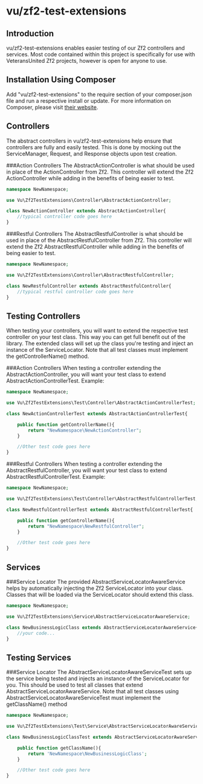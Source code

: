 vu/zf2-test-extensions
=====================

Introduction
------------
vu/zf2-test-extensions enables easier testing of our Zf2 controllers and services. Most code contained within this
project is specifically for use with VeteransUnited Zf2 projects, however is open for anyone to use.

Installation Using Composer
---------------------------
Add "vu/zf2-test-extensions" to the require section of your composer.json file and run a respective install or update.
For more information on Composer, please visit [their website](https://getcomposer.org/).

Controllers
-----------
The abstract controllers in vu/zf2-test-extensions help ensure that controllers are fully and easily tested.
This is done by mocking out the ServiceManager, Request, and Response objects upon test creation.

###Action Controllers
The AbstractActionController is what should be used in place of the ActionController from Zf2. This controller
will extend the Zf2 ActionController while adding in the benefits of being easier to test.

```php
namespace NewNamespace;

use Vu\Zf2TestExtensions\Controller\AbstractActionController;

class NewActionController extends AbstractActionController{
    //typical controller code goes here
}
```

###Restful Controllers
The AbstractRestfulController is what should be used in place of the AbstractRestfulController from Zf2. This controller
will extend the Zf2 AbstractRestfulController while adding in the benefits of being easier to test.

```php
namespace NewNamespace;

use Vu\Zf2TestExtensions\Controller\AbstractRestfulController;

class NewRestfulController extends AbstractRestfulController{
    //typical restful controller code goes here
}
```

Testing Controllers
-------------------
When testing your controllers, you will want to extend the respective test controller on your test class. This way you can
get full benefit out of the library. The extended class will set up the class you're testing and inject an instance of the
ServiceLocator. Note that all test classes must implement the getControllerName() method.

###Action Controllers
When testing a controller extending the AbstractActionController, you will want your test class to extend AbstractActionControllerTest. Example:

```php
namespace NewNamespace;

use Vu\Zf2TestExtensions\Test\Controller\AbstractActionControllerTest;

class NewActionControllerTest extends AbstractActionControllerTest{

    public function getControllerName(){
        return "NewNamespace\NewActionController";
    }

    //Other test code goes here
}
```

###Restful Controllers
When testing a controller extending the AbstractRestfulController, you will want your test class to extend AbstractRestfulControllerTest. Example:

```php
namespace NewNamespace;

use Vu\Zf2TestExtensions\Test\Controller\AbstractRestfulControllerTest;

class NewRestfulControllerTest extends AbstractRestfulControllerTest{

    public function getControllerName(){
        return "NewNamespace\NewRestfulController";
    }

    //Other test code goes here
}
```

Services
--------

###Service Locator
The provided AbstractServiceLocatorAwareService helps by automatically injecting the Zf2 ServiceLocator into your class.
Classes that will be loaded via the ServiceLocator should extend this class.

```php
namespace NewNamespace;

use Vu\Zf2TestExtensions\Service\AbstractServiceLocatorAwareService;

class NewBusinessLogicClass extends AbstractServiceLocatorAwareService{
    //your code...
}
```

Testing Services
----------------

###Service Locator
The AbstractServiceLocatorAwareServiceTest sets up the service being tested and injects an instance of the ServiceLocator for you.
This should be used to test all classes that extend AbstractServiceLocatorAwareService. Note that all test classes using
AbstractServiceLocatorAwareServiceTest must implement the getClassName() method

```php
namespace NewNamespace;

use Vu\Zf2TestExtensions\Test\Service\AbstractServiceLocatorAwareServiceTest;

class NewBusinessLogicClassTest extends AbstractServiceLocatorAwareServiceTest{

    public function getClassName(){
        return 'NewNamespace\NewBusinessLogicClass';
    }

    //Other test code goes here
}
```
